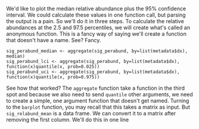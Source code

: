 We'd like to plot the median relative abundance plus the 95% confidence interval. We could calculate these values in one function call, but parsing the output is a pain. So we'll do it in three steps. To calculate the relative abundances at the 2.5 and 97.5 percentiles, we will create what's called an anonymous function. This is a fancy way of saying we'll create a function that doesn't have a name. See? Fancy.

```{r}
sig_perabund_median <- aggregate(sig_perabund, by=list(metadata$dx), median)
sig_perabund_lci <- aggregate(sig_perabund, by=list(metadata$dx), function(x)quantile(x, prob=0.025))
sig_perabund_uci <- aggregate(sig_perabund, by=list(metadata$dx), function(x)quantile(x, prob=0.975))
```

See how that worked? The `aggregate` function take a function in the third spot and because we also need to send `quantile` other arguments, we need to create a simple, one argument function that doesn't get named. Turning to the `barplot` function, you may recall that this takes a matrix as input. But `sig_relabund_mean` is a data frame. We can convert it to a matrix after removing the first column. We'll do this in one line

